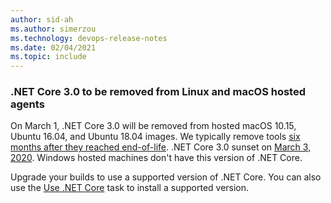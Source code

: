 ```yaml
---
author: sid-ah
ms.author: simerzou
ms.technology: devops-release-notes
ms.date: 02/04/2021
ms.topic: include
---
```


### .NET Core 3.0 to be removed from Linux and macOS hosted agents

On March 1, .NET Core 3.0 will be removed from hosted macOS 10.15, Ubuntu 16.04, and Ubuntu 18.04 images. We typically remove tools [six months after they reached end-of-life](https://github.com/actions/virtual-environments#software-guidelines). .NET Core 3.0 sunset on [March 3, 2020](https://devblogs.microsoft.com/dotnet/net-core-3-0-end-of-life/). Windows hosted machines don't have this version of .NET Core.

Upgrade your builds to use a supported version of .NET Core. You can also use the [Use .NET Core](/azure/devops/pipelines/tasks/reference/use-dotnet-v2?view=azure-devops&preserve-view=true) task to install a supported version.